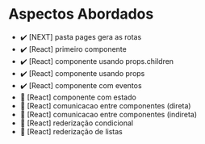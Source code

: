 # Aspectos Abordados


- ✔️ [NEXT]  pasta pages gera as rotas 
- ✔️ [React] primeiro componente
- ✔️ [React] componente usando props.children
- ✔️ [React] componente usando props
- ✔️ [React] componente com eventos
- 🔴 [React] componente com estado
- 🔴 [React] comunicacao entre componentes (direta)
- 🔴 [React] comunicacao entre componentes (indireta)
- 🔴 [React] rederização condicional
- 🔴 [React] rederização de listas 
